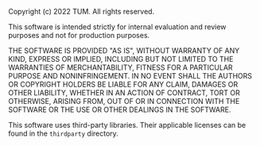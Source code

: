 Copyright (c) 2022 TUM. All rights reserved.

This software is intended strictly for internal evaluation
and review purposes and not for production purposes.

THE SOFTWARE IS PROVIDED "AS IS", WITHOUT WARRANTY OF ANY KIND, EXPRESS OR
IMPLIED, INCLUDING BUT NOT LIMITED TO THE WARRANTIES OF MERCHANTABILITY,
FITNESS FOR A PARTICULAR PURPOSE AND NONINFRINGEMENT. IN NO EVENT SHALL THE
AUTHORS OR COPYRIGHT HOLDERS BE LIABLE FOR ANY CLAIM, DAMAGES OR OTHER
LIABILITY, WHETHER IN AN ACTION OF CONTRACT, TORT OR OTHERWISE, ARISING FROM,
OUT OF OR IN CONNECTION WITH THE SOFTWARE OR THE USE OR OTHER DEALINGS IN THE
SOFTWARE.

This software uses third-party libraries. Their applicable licenses can be found
in the `thirdparty` directory.
